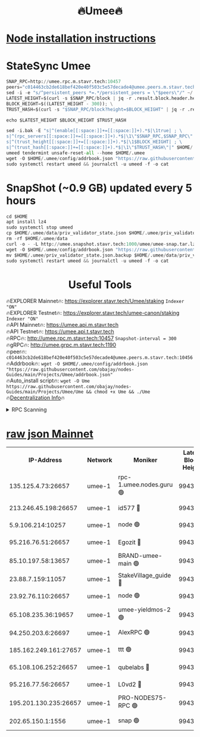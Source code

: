<h1 align="center"> 🔥Umee🔥</h1>


[Node installation instructions](https://github.com/obajay/nodes-Guides/tree/main/Projects/Umee)
=
# StateSync Umee
```python
SNAP_RPC=http://umee.rpc.m.stavr.tech:10457
peers="c014463cb2de618bef420e40f503c5e57decade4@umee.peers.m.stavr.tech:10456"
sed -i -e "s/^persistent_peers *=.*/persistent_peers = \"$peers\"/" ~/.umee/config/config.toml
LATEST_HEIGHT=$(curl -s $SNAP_RPC/block | jq -r .result.block.header.height); \
BLOCK_HEIGHT=$((LATEST_HEIGHT - 300)); \
TRUST_HASH=$(curl -s "$SNAP_RPC/block?height=$BLOCK_HEIGHT" | jq -r .result.block_id.hash)

echo $LATEST_HEIGHT $BLOCK_HEIGHT $TRUST_HASH

sed -i.bak -E "s|^(enable[[:space:]]+=[[:space:]]+).*$|\1true| ; \
s|^(rpc_servers[[:space:]]+=[[:space:]]+).*$|\1\"$SNAP_RPC,$SNAP_RPC\"| ; \
s|^(trust_height[[:space:]]+=[[:space:]]+).*$|\1$BLOCK_HEIGHT| ; \
s|^(trust_hash[[:space:]]+=[[:space:]]+).*$|\1\"$TRUST_HASH\"|" $HOME/.umee/config/config.toml
umeed tendermint unsafe-reset-all --home $HOME/.umee
wget -O $HOME/.umee/config/addrbook.json "https://raw.githubusercontent.com/obajay/nodes-Guides/main/Projects/Umee/addrbook.json"
sudo systemctl restart umeed && journalctl -u umeed -f -o cat
```
# SnapShot (~0.9 GB) updated every 5 hours
```python
cd $HOME
apt install lz4
sudo systemctl stop umeed
cp $HOME/.umee/data/priv_validator_state.json $HOME/.umee/priv_validator_state.json.backup
rm -rf $HOME/.umee/data
curl -o - -L http://umee.snapshot.stavr.tech:1000/umee/umee-snap.tar.lz4 | lz4 -c -d - | tar -x -C $HOME/.umee --strip-components 2
wget -O $HOME/.umee/config/addrbook.json "https://raw.githubusercontent.com/obajay/nodes-Guides/main/Projects/Umee/addrbook.json"
mv $HOME/.umee/priv_validator_state.json.backup $HOME/.umee/data/priv_validator_state.json
sudo systemctl restart umeed && journalctl -u umeed -f -o cat
```
 <h1 align="center"> Useful Tools</h1>

🔥EXPLORER Mainnet🔥:      https://explorer.stavr.tech/Umee/staking             `Indexer "ON"` \
🔥EXPLORER Testnet🔥:        https://explorer.stavr.tech/umee-canon/staking      `Indexer "ON"` \
🔥API Mainnet🔥:                   https://umee.api.m.stavr.tech \
🔥API Testnet🔥:                     https://umee.api.t.stavr.tech \
🔥RPC🔥:                                   http://umee.rpc.m.stavr.tech:10457                     `Snapshot-interval = 300` \
🔥gRPC🔥:                              http://umee.grpc.m.stavr.tech:1190 \
🔥peer🔥:                     `c014463cb2de618bef420e40f503c5e57decade4@umee.peers.m.stavr.tech:10456` \
🔥Addrbook🔥:    ```wget -O $HOME/.umee/config/addrbook.json "https://raw.githubusercontent.com/obajay/nodes-Guides/main/Projects/Umee/addrbook.json"``` \
🔥Auto_install script🔥: ```wget -O Ume https://raw.githubusercontent.com/obajay/nodes-Guides/main/Projects/Umee/Ume && chmod +x Ume && ./Ume``` \
🔥[Decentralization Info](https://github.com/obajay/StateSync-snapshots/tree/main/Projects/Umee/Decentralization)🔥

<details>
<summary>RPC Scanning</summary>

<h2 align="center"> We scan nodes in real time every 4 hours. And we provide the final result of RPC endpoints.
We cannot influence the operation of these nodes in any way. </h2>


```python
If Voting Power is higher than 0 --> then the Node is a validator of the network and may be subject to attack and be a potential threat to the chain.
```
```python
We marked such validators with a red symbol
```

</details>

[raw json Mainnet](https://rpc-check.umeem.stavr.tech/umeem/rpc-umeem-result.json)
=



<table><tr><th>IP-Address</th><th>Network</th><th>Moniker</th><th>Latest Block Height</th><th>Earliest Block Height</th><th>Catching Up</th><th>Tx Index</th><th>Voting Power</th><th>Scan Time</th></tr><tr><td>135.125.4.73:26657</td><td>umee-1</td><td>rpc-1.umee.nodes.guru 🟢</td><td>9943046</td><td>5167386</td><td>False</td><td>on</td><td>0</td><td>2024-01-01T15:01:47.534299095UTC</td></tr><tr><td>213.246.45.198:26657</td><td>umee-1</td><td>id577 🔴</td><td>9943030</td><td>7100001</td><td>False</td><td>on</td><td>35108349</td><td>2024-01-01T15:00:17.705255845UTC</td></tr><tr><td>5.9.106.214:10257</td><td>umee-1</td><td>node 🟢</td><td>9943040</td><td>7942001</td><td>False</td><td>on</td><td>0</td><td>2024-01-01T15:01:16.140666774UTC</td></tr><tr><td>95.216.76.51:26657</td><td>umee-1</td><td>Egozit 🔴</td><td>9943045</td><td>8262001</td><td>False</td><td>off</td><td>38124211</td><td>2024-01-01T15:01:47.169252917UTC</td></tr><tr><td>85.10.197.58:13657</td><td>umee-1</td><td>BRAND-umee-main 🟢</td><td>9943033</td><td>8427832</td><td>False</td><td>on</td><td>0</td><td>2024-01-01T15:00:34.889758853UTC</td></tr><tr><td>23.88.7.159:11057</td><td>umee-1</td><td>StakeVillage_guide 🔴</td><td>9943039</td><td>9137726</td><td>False</td><td>on</td><td>1413325</td><td>2024-01-01T15:01:08.594448009UTC</td></tr><tr><td>23.92.76.110:26657</td><td>umee-1</td><td>node 🟢</td><td>9943052</td><td>9468001</td><td>False</td><td>on</td><td>0</td><td>2024-01-01T15:02:23.965520877UTC</td></tr><tr><td>65.108.235.36:19657</td><td>umee-1</td><td>umee-yieldmos-2 🟢</td><td>9943022</td><td>9575548</td><td>False</td><td>on</td><td>0</td><td>2024-01-01T14:59:32.122430479UTC</td></tr><tr><td>94.250.203.6:26697</td><td>umee-1</td><td>AlexRPC 🟢</td><td>9943032</td><td>9722001</td><td>False</td><td>on</td><td>0</td><td>2024-01-01T15:00:30.538386152UTC</td></tr><tr><td>185.162.249.161:27657</td><td>umee-1</td><td>ttt 🟢</td><td>9943038</td><td>9733423</td><td>False</td><td>on</td><td>0</td><td>2024-01-01T15:01:04.248065123UTC</td></tr><tr><td>65.108.106.252:26657</td><td>umee-1</td><td>qubelabs 🔴</td><td>9943033</td><td>9761001</td><td>False</td><td>on</td><td>36604694</td><td>2024-01-01T15:00:35.236330071UTC</td></tr><tr><td>95.216.77.56:26657</td><td>umee-1</td><td>L0vd2 🔴</td><td>9943048</td><td>9843048</td><td>False</td><td>off</td><td>37262112</td><td>2024-01-01T15:02:04.627412114UTC</td></tr><tr><td>195.201.130.235:26657</td><td>umee-1</td><td>PRO-NODES75-RPC 🟢</td><td>9943040</td><td>9851444</td><td>False</td><td>on</td><td>0</td><td>2024-01-01T15:01:12.920888225UTC</td></tr><tr><td>202.65.150.1:1556</td><td>umee-1</td><td>snap 🟢</td><td>9943040</td><td>9941171</td><td>False</td><td>on</td><td>0</td><td>2024-01-01T15:01:13.827235130UTC</td></tr></table>
